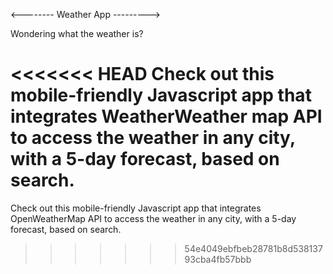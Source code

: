<-------- Weather App --------->

Wondering what the weather is?

<<<<<<< HEAD
Check out this mobile-friendly Javascript app that integrates WeatherWeather map API to access the weather in any city, with a 5-day forecast, based on search.
=======
Check out this mobile-friendly Javascript app that integrates OpenWeatherMap API to access the weather in any city, with a 5-day forecast, based on search.
>>>>>>> 54e4049ebfbeb28781b8d53813793cba4fb57bbb

